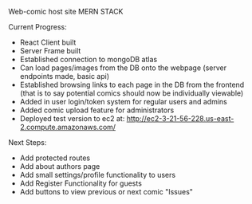 Web-comic host site
MERN STACK


Current Progress:
- React Client built
- Server Frame built
- Established connection to mongoDB atlas
- Can load pages/images from the DB onto the webpage (server endpoints made, basic api)
- Established browsing links to each page in the DB from the frontend (that is to say potential comics should now be individually viewable)
- Added in user login/token system for regular users and admins
- Added comic upload feature for administrators
- Deployed test version to ec2 at: http://ec2-3-21-56-228.us-east-2.compute.amazonaws.com/

Next Steps:
- Add protected routes
- Add about authors page
- Add small settings/profile functionality to users
- Add Register Functionality for guests
- Add buttons to view previous or next comic "Issues"
